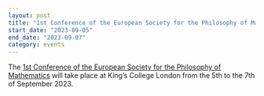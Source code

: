 ```yaml
---
layout: post
title: "1st Conference of the European Society for the Philosophy of Mathematics"
start_date: "2023-09-05"
end_date: "2023-09-07"
category: events
---
```


The
[1st Conference of the European Society for the Philosophy of Mathematics](https://philmath.eu/2023conference/)
will take place at King’s College London from the 5th to the 7th of September
2023.
